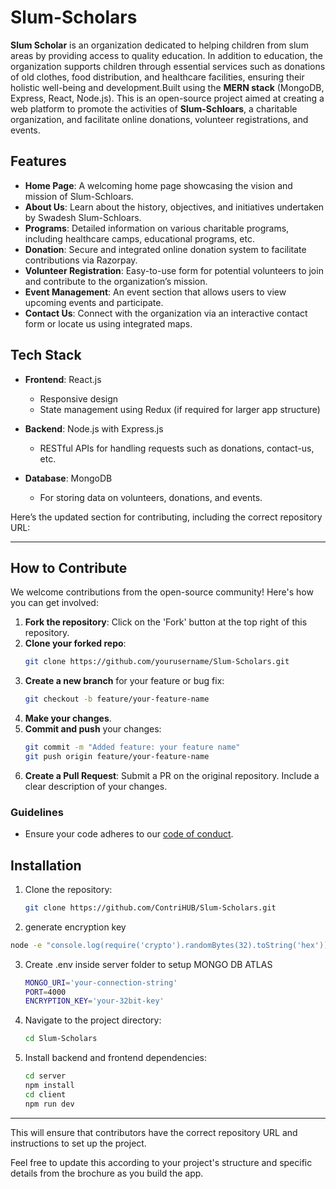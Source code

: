 # Slum-Scholars

**Slum Scholar** is an organization dedicated to helping children from slum areas by providing access to quality education. In addition to education, the organization supports children through essential services such as donations of old clothes, food distribution, and healthcare facilities, ensuring their holistic well-being and development.Built using the **MERN stack** (MongoDB, Express, React, Node.js). This is an open-source project aimed at creating a web platform to promote the activities of **Slum-Schloars**, a charitable organization, and facilitate online donations, volunteer registrations, and events.

## Features

- **Home Page**: A welcoming home page showcasing the vision and mission of Slum-Schloars.
- **About Us**: Learn about the history, objectives, and initiatives undertaken by Swadesh Slum-Schloars.
- **Programs**: Detailed information on various charitable programs, including healthcare camps, educational programs, etc.
- **Donation**: Secure and integrated online donation system to facilitate contributions via Razorpay.
- **Volunteer Registration**: Easy-to-use form for potential volunteers to join and contribute to the organization’s mission.
- **Event Management**: An event section that allows users to view upcoming events and participate.
- **Contact Us**: Connect with the organization via an interactive contact form or locate us using integrated maps.

## Tech Stack

- **Frontend**: React.js
  - Responsive design 
  - State management using Redux (if required for larger app structure)
  
- **Backend**: Node.js with Express.js
  - RESTful APIs for handling requests such as donations, contact-us, etc.
  
- **Database**: MongoDB
  - For storing data on volunteers, donations, and events.
  

Here’s the updated section for contributing, including the correct repository URL:

---

## How to Contribute

We welcome contributions from the open-source community! Here's how you can get involved:

1. **Fork the repository**: Click on the 'Fork' button at the top right of this repository.
2. **Clone your forked repo**:
   ```bash
   git clone https://github.com/yourusername/Slum-Scholars.git
   ```
3. **Create a new branch** for your feature or bug fix:
   ```bash
   git checkout -b feature/your-feature-name
   ```
4. **Make your changes**.
5. **Commit and push** your changes:
   ```bash
   git commit -m "Added feature: your feature name"
   git push origin feature/your-feature-name
   ```
6. **Create a Pull Request**: Submit a PR on the original repository. Include a clear description of your changes.

### Guidelines

- Ensure your code adheres to our [code of conduct](CODE_OF_CONDUCT.md).

## Installation

1. Clone the repository:
   ```bash
   git clone https://github.com/ContriHUB/Slum-Scholars.git
   ```
2.  generate encryption key
   ```bash
   node -e "console.log(require('crypto').randomBytes(32).toString('hex'))"
   ```
3. Create .env inside server folder to setup MONGO DB ATLAS
   
   ```bash
   MONGO_URI='your-connection-string'
   PORT=4000
   ENCRYPTION_KEY='your-32bit-key'
   ```
4. Navigate to the project directory:
   ```bash
   cd Slum-Scholars
   ```
5. Install backend and frontend dependencies:
   ```bash
   cd server 
   npm install
   cd client
   npm run dev
   ```

---

This will ensure that contributors have the correct repository URL and instructions to set up the project.


Feel free to update this according to your project's structure and specific details from the brochure as you build the app.
